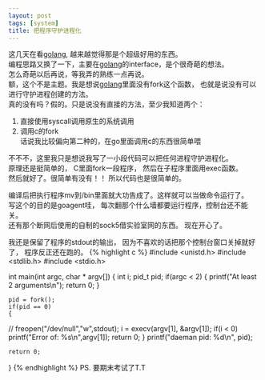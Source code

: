 ```yaml
---
layout: post
tags: [system]
title: 把程序守护进程化
---
```


这几天在看[golang][golang], 越来越觉得那是个超级好用的东西。  
编程思路又换了一下，主要在[golang][golang]的interface，是个很奇葩的想法。  
怎么奇葩以后再说，等我弄的熟练一点再说。  
额，这个不是主题。我是想说[golang][golang]里面没有fork这个函数，
也就是说没有可以进行守护进程创建的方法。  
真的没有吗？假的。只是说没有直接的方法，至少我知道两个：  
1. 直接使用syscall调用原生的系统调用  
2. 调用c的fork  
话说我比较偏向第二种的，在go里面调用c的东西很简单喂

不不不，这里我只是想说我写了一小段代码可以把任何进程守护进程化。  
原理还是挺简单的， C里面fork一段程序， 然后在子程序里面用exec函数。  
然后就好了。很简单有没有！！ 所以代码也是很简单的。

编译后把执行程序mv到/bin里面就大功告成了。这样就可以当做命令运行了。   
写这个的目的是goagent哇， 每次翻那个什么墙都要运行程序，控制台还不能关。  
还有那个断网后使用的自制的sock5借实验室网的东西。
现在开心了。

我还是保留了程序的stdout的输出， 因为不喜欢的话把那个控制台窗口关掉就好了，
程序反正还在跑的。
{% highlight c %}
#include <unistd.h>
#include <stdlib.h>
#include <stdio.h>

int main(int argc, char * argv[])
{
    int i;
    pid_t pid;
    if(argc < 2)
    {
        printf("At least 2 arguments\n");
        return 0;
    }

    pid = fork();
    if(pid == 0)
    {
//        freopen("/dev/null","w",stdout);
        i = execv(argv[1], &argv[1]);
        if(i < 0)
            printf("Error of: %s\n",argv[1]);
        return 0;
    }
    printf("daeman pid: %d\n", pid);

    return 0;
}
{% endhighlight %}
PS. 要期末考试了T.T

[golang]: http://golang.org
